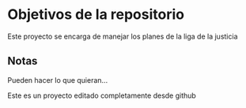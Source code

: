 # Objetivos de la repositorio

Este proyecto se encarga de manejar los planes de la liga de la justicia


## Notas
Pueden hacer lo que quieran...


Este es un proyecto editado completamente desde github
